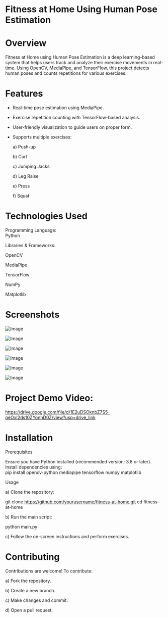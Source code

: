 # Fitness at Home Using Human Pose Estimation
# Overview

Fitness at Home using Human Pose Estimation is a deep learning-based system that helps users track and analyze their exercise movements in real-time. Using OpenCV, MediaPipe, and TensorFlow, this project detects human poses and counts repetitions for various exercises.

# Features

- Real-time pose estimation using MediaPipe.

- Exercise repetition counting with TensorFlow-based analysis.

- User-friendly visualization to guide users on proper form.

- Supports multiple exercises:

  a) Push-up

  b) Curl

   c) Jumping Jacks

   d) Leg Raise

   e) Press

   f) Squat

# Technologies Used

Programming Language: <br> 
Python

Libraries & Frameworks: <br>

OpenCV

MediaPipe

TensorFlow

NumPy

Matplotlib


# Screenshots
![Image](https://github.com/user-attachments/assets/6a803497-dd72-4551-a26e-c6c2ff248d36)

![Image](https://github.com/user-attachments/assets/b761535f-4abc-462c-9c15-bd286db2e301)

![Image](https://github.com/user-attachments/assets/8bc4d4fe-f51c-44c0-bc0d-705c42ad30d7)

![Image](https://github.com/user-attachments/assets/8268fac7-7d10-41b1-bdd6-9cf0fc684fa8)

![Image](https://github.com/user-attachments/assets/99a77395-af59-4b29-9649-dbbcef5c52fb)

![Image](https://github.com/user-attachments/assets/aecc8c81-0870-415f-927d-bc58c075cddb)

# Project Demo Video: <br>

https://drive.google.com/file/d/1E2uDSOknbZ7S5-qeOxI2ds10ZYonhD0Z/view?usp=drive_link

# Installation

Prerequisites

Ensure you have Python installed (recommended version: 3.8 or later). Install dependencies using: <br>
pip install opencv-python mediapipe tensorflow numpy matplotlib <br>

Usage

a) Clone the repository:

git clone https://github.com/yourusername/fitness-at-home.git
cd fitness-at-home

b) Run the main script:

python main.py

c) Follow the on-screen instructions and perform exercises.

# Contributing

Contributions are welcome! To contribute:

a) Fork the repository.

b) Create a new branch.

c) Make changes and commit.

d) Open a pull request.
